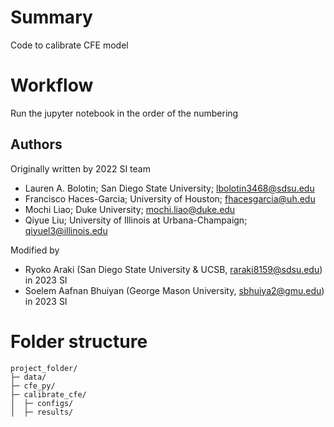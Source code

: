 #  Summary
Code to calibrate CFE model 

# Workflow
Run the jupyter notebook in the order of the numbering

## Authors 
Originally written by 2022 SI team
- Lauren A. Bolotin; San Diego State University; lbolotin3468@sdsu.edu
- Francisco Haces-Garcia; University of Houston; fhacesgarcia@uh.edu
- Mochi Liao; Duke University; mochi.liao@duke.edu
- Qiyue Liu; University of Illinois at Urbana-Champaign; qiyuel3@illinois.edu

Modified by 
- Ryoko Araki (San Diego State University & UCSB, raraki8159@sdsu.edu) in 2023 SI
- Soelem Aafnan Bhuiyan (George Mason University, sbhuiya2@gmu.edu) in 2023 SI
# Folder structure
```
project_folder/
├─ data/
├─ cfe_py/
├─ calibrate_cfe/
│  ├─ configs/
│  ├─ results/
```
